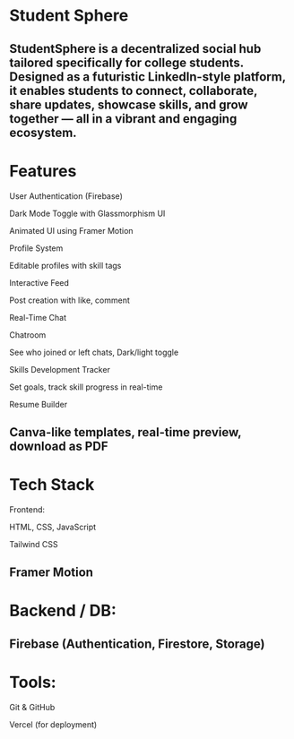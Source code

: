 # Student Sphere
StudentSphere is a decentralized social hub tailored specifically for college students. Designed as a futuristic LinkedIn-style platform, it enables students to connect, collaborate, share updates, showcase skills, and grow together — all in a vibrant and engaging ecosystem.
---
# Features
User Authentication (Firebase)

Dark Mode Toggle with Glassmorphism UI

Animated UI using Framer Motion

Profile System

Editable profiles with skill tags

Interactive Feed

Post creation with like, comment

Real-Time Chat

Chatroom

See who joined or left chats, Dark/light toggle

Skills Development Tracker

Set goals, track skill progress in real-time

Resume Builder

Canva-like templates, real-time preview, download as PDF
---
# Tech Stack
Frontend:

HTML, CSS, JavaScript

Tailwind CSS

Framer Motion
---
# Backend / DB:
Firebase (Authentication, Firestore, Storage)
---
# Tools:
Git & GitHub

Vercel (for deployment)
